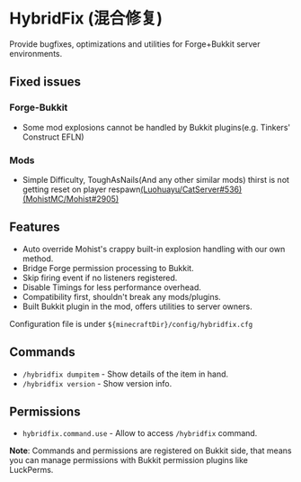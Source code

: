# HybridFix (混合修复)

Provide bugfixes, optimizations and utilities for Forge+Bukkit server environments.

## Fixed issues

### Forge-Bukkit

- Some mod explosions cannot be handled by Bukkit plugins(e.g. Tinkers' Construct EFLN)

### Mods

- Simple Difficulty, ToughAsNails(And any other similar mods) thirst is not getting reset on player respawn[(Luohuayu/CatServer#536)](https://github.com/Luohuayu/CatServer/issues/536)[(MohistMC/Mohist#2905)](https://github.com/MohistMC/Mohist/issues/2905)

## Features

- Auto override Mohist's crappy built-in explosion handling with our own method.
- Bridge Forge permission processing to Bukkit.
- Skip firing event if no listeners registered.
- Disable Timings for less performance overhead.
- Compatibility first, shouldn't break any mods/plugins.
- Built Bukkit plugin in the mod, offers utilities to server owners.

Configuration file is under `${minecraftDir}/config/hybridfix.cfg`

## Commands

- `/hybridfix dumpitem` - Show details of the item in hand.
- `/hybridfix version` - Show version info.

## Permissions

- `hybridfix.command.use` - Allow to access `/hybridfix` command.

**Note**: Commands and permissions are registered on Bukkit side, that means you can manage permissions with Bukkit permission plugins like LuckPerms.